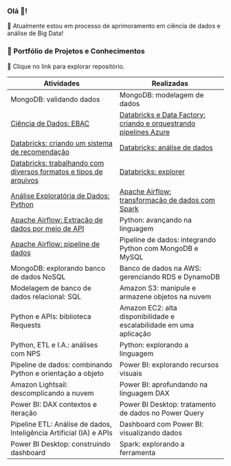 ### Olá 👋!
🌱 Atualmente estou em processo de aprimoramento em ciência de dados e análise de Big Data!

### 🔭 Portfólio de Projetos e Conhecimentos

💬 Clique no link para explorar repositório.

|Atividades|Realizadas |
|----------|-----------|
| MongoDB: validando dados | MongoDB: modelagem de dados |
| [Ciência de Dados: EBAC](https://github.com/alexcmendonca/data_science_ebac) | [Databricks e Data Factory: criando e orquestrando pipelines Azure](https://github.com/alexcmendonca/pipeline-databricks-azure) |
| [Databricks: criando um sistema de recomendação](https://github.com/alexcmendonca/databricks-sistema-recomendacao) | [Databricks: análise de dados](https://github.com/alexcmendonca/databricks-pyspark-analise-de-dados) |
| [Databricks: trabalhando com diversos formatos e tipos de arquivos](https://github.com/alexcmendonca/databricks-explorando-formatos-arquivos) | [Databricks: explorer](https://github.com/alexcmendonca/databricks-explorer) |
| [Análise Exploratória de Dados: Python](https://github.com/alexcmendonca/analise-exploratoria-dados-com-python) | [Apache Airflow: transformação de dados com Spark](https://github.com/alexcmendonca/apache-airflow-pipeline-api-datalake-com-spark) |
| [Apache Airflow: Extração de dados por meio de API](https://github.com/alexcmendonca/apache-airflow-pipeline-api-datalake) | Python: avançando na linguagem |
| [Apache Airflow: pipeline de dados](https://github.com/alexcmendonca/apache-airflow-pipeline-dados) | Pipeline de dados: integrando Python com MongoDB e MySQL |
| MongoDB: explorando banco de dados NoSQL | Banco de dados na AWS: gerenciando RDS e DynamoDB |
| Modelagem de banco de dados relacional: SQL | Amazon S3: manipule e armazene objetos na nuvem |
| Python e APIs: biblioteca Requests | Amazon EC2: alta disponibilidade e escalabilidade em uma aplicação |
| Python, ETL e I.A.: análises com NPS | Python: explorando a linguagem |
| Pipeline de dados: combinando Python e orientação a objeto | Power BI: explorando recursos visuais |
| Amazon Lightsail: descomplicando a nuvem | Power BI: aprofundando na linguagem DAX |
| Power BI: DAX contextos e iteração | Power BI Desktop: tratamento de dados no Power Query |
| Pipeline ETL: Análise de dados, Inteligência Artificial (IA) e APIs | Dashboard com Power BI: visualizando dados |
| Power BI Desktop: construindo dashboard | Spark: explorando a ferramenta |








